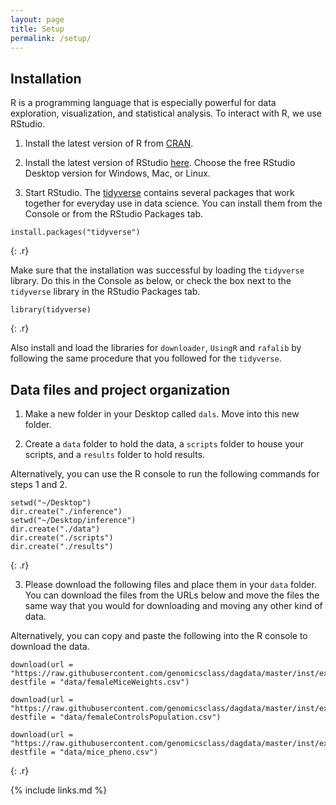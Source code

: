 ```yaml
---
layout: page
title: Setup
permalink: /setup/
---
```

## Installation

R is a programming language that is especially powerful for data exploration, visualization, and statistical analysis. To interact with R, we use RStudio. 

1. Install the latest version of R from [CRAN](https://cran.r-project.org/).

2. Install the latest version of RStudio [here](https://www.rstudio.com/products/rstudio/download/). Choose the free RStudio Desktop version for Windows, Mac, or Linux. 

3. Start RStudio. The [tidyverse](https://www.tidyverse.org/) contains several packages that work together for everyday use in data science. You can install them from the Console or from the RStudio Packages tab.

~~~
install.packages("tidyverse")
~~~
{: .r}

Make sure that the installation was successful by loading the `tidyverse` library. Do this in the Console as below, or check the box next to the `tidyverse` library in the RStudio Packages tab.

~~~
library(tidyverse)
~~~
{: .r}

Also install and load the libraries for `downloader`, `UsingR` and `rafalib` by following the same procedure that you followed for the `tidyverse`.

## Data files and project organization

1. Make a new folder in your Desktop called `dals`. Move into this new folder.

2. Create  a `data` folder to hold the data, a `scripts` folder to house your scripts, and a `results` folder to hold results. 

Alternatively, you can use the R console to run the following commands for steps 1 and 2.

~~~
setwd("~/Desktop")
dir.create("./inference")
setwd("~/Desktop/inference")
dir.create("./data")
dir.create("./scripts")
dir.create("./results")
~~~
{: .r}


3. Please download the following files and place them in your `data` folder. You can download the files from the URLs below and move the files the same way that you would for downloading and moving any other kind of data.


Alternatively, you can copy and paste the following into the R console to download the data.
~~~
download(url = "https://raw.githubusercontent.com/genomicsclass/dagdata/master/inst/extdata/femaleMiceWeights.csv", destfile = "data/femaleMiceWeights.csv")

download(url = "https://raw.githubusercontent.com/genomicsclass/dagdata/master/inst/extdata/femaleControlsPopulation.csv", destfile = "data/femaleControlsPopulation.csv")
 
download(url = "https://raw.githubusercontent.com/genomicsclass/dagdata/master/inst/extdata/mice_pheno.csv", destfile = "data/mice_pheno.csv")
~~~
{: .r}


{% include links.md %}
